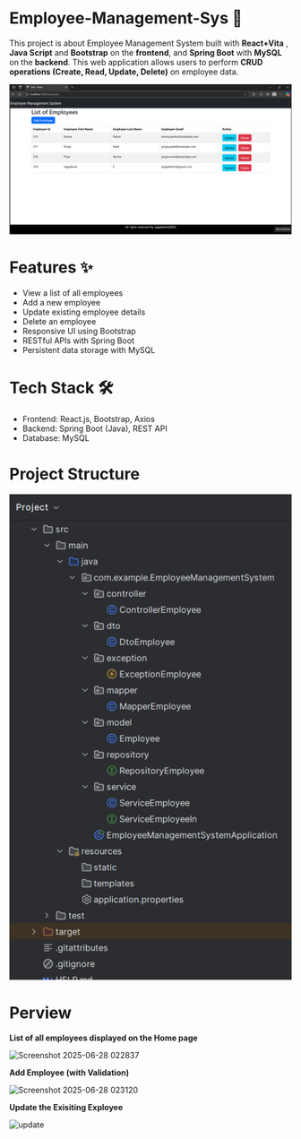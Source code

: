 # Employee-Management-Sys 🚀
This project is about Employee Management System built with **React+Vita** , **Java Script** and **Bootstrap** on the **frontend**, and **Spring Boot** with **MySQL** on the **backend**. This web application allows users to perform **CRUD operations (Create, Read, Update, Delete)** on employee data.

![image](https://github.com/Sudeep-Bhandari/Employee-Management-Sys/blob/6fb3499a2a05d0d4298c2889dc6c2e21f1340823/readme-images/1.png)

# Features ✨
* View a list of all employees
* Add a new employee
* Update existing employee details
* Delete an employee
* Responsive UI using Bootstrap
* RESTful APIs with Spring Boot
* Persistent data storage with MySQL



# Tech Stack 🛠️
* Frontend: React.js, Bootstrap, Axios
* Backend: Spring Boot (Java), REST API
* Database: MySQL

# Project Structure
![Screenshot 2025-06-28 023832](https://github.com/Sudeep-Bhandari/Employee-Management-Sys/blob/ab5b14b04f06f1c3814cce5eeb479a8d5777e6ed/readme-images/2.png)

# Perview
**List of all employees displayed on the Home page**

![Screenshot 2025-06-28 022837]("https://github.com/user-attachments/assets/1a70d1cd-a13c-494f-b6e4-ff0ce1dbc7fb")

**Add Employee (with Validation)**

![Screenshot 2025-06-28 023120]("https://github.com/user-attachments/assets/641dfc2f-98e7-4882-8ea0-142889a4eef6")

**Update the Exisiting Exployee**

![update]("https://github.com/user-attachments/assets/8cd324d0-ec86-4910-a518-26b6302534b8")

